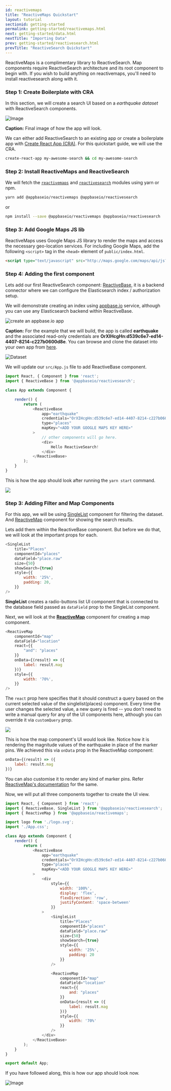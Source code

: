 ```yaml
---
id: reactivemaps
title: "ReactiveMaps Quickstart"
layout: tutorial
sectionid: getting-started
permalink: getting-started/reactivemaps.html
next: getting-started/data.html
nextTitle: "Importing Data"
prev: getting-started/reactivesearch.html
prevTitle: "ReactiveSearch Quickstart"
---
```


ReactiveMaps is a complimentary library to ReactiveSearch. Map components require ReactiveSearch architecture and its root component to begin with. If you wish to build anything on reactivemaps, you'll need to install reactivesearch along with it.

### Step 1: Create Boilerplate with CRA

In this section, we will create a search UI based on a *earthquake dataset* with ReactiveSearch components.

![Image](https://i.imgur.com/LR4qyZU.png)

**Caption:** Final image of how the app will look.

We can either add ReactiveSearch to an existing app or create a boilerplate app with [Create React App (CRA)](https://github.com/facebookincubator/create-react-app). For this quickstart guide, we will use the CRA.

```bash
create-react-app my-awesome-search && cd my-awesome-search
```

### Step 2: Install ReactiveMaps and ReactiveSearch

We will fetch the [`reactivemaps`](https://www.npmjs.com/package/@appbaseio/reactivemaps) and [`reactivesearch`](https://www.npmjs.com/package/@appbaseio/reactivesearch) modules using yarn or npm.

```bash
yarn add @appbaseio/reactivemaps @appbaseio/reactivesearch
```

or

```bash
npm install --save @appbaseio/reactivemaps @appbaseio/reactivesearch
```

### Step 3: Add Google Maps JS lib

ReactiveMaps uses Google Maps JS library to render the maps and access the necessary geo-location services. For including Google Maps, add the following  `<script>` tag in the `<head>` element of `public/index.html`.

```html
<script type="text/javascript" src="http://maps.google.com/maps/api/js?key=Your_key_here"></script>
```


### Step 4: Adding the first component

Lets add our first ReactiveSearch component: [ReactiveBase](/getting-started/reactivebase.html), it is a backend connector where we can configure the Elasticsearch index / authorization setup.

We will demonstrate creating an index using [appbase.io](https://appbase.io) service, although you can use any Elasticsearch backend within ReactiveBase.

![create an appbase.io app](https://i.imgur.com/r6hWKAG.gif)

**Caption:** For the example that we will build, the app is called **earthquake** and the associated read-only credentials are **OrXIHcgHn:d539c6e7-ed14-4407-8214-c227b0600d8e**. You can browse and clone the dataset into your own app from [here](https://opensource.appbase.io/dejavu/live/#?input_state=XQAAAALbAAAAAAAAAAA9iIqnY-B2BnTZGEQz6wkFsksm3uHy0SJtl-GeS5hzLniAOGDpQVx6D3EoHDw86D_nWcj3PFS3n-DeQd1AOGTWMc5BFSwDVWM1rIpc6OlpeC62Gy4w2bVXsGB02GpXZQAh7epRyt_JV9IiqJyJgzW4vnZefow_cv_nao-NILgskqGbL7TKfAlU6TNHrnj6tr0m0GfAmwInsE1EsphIl_PBW7bxGvDzAfZF13Ec1QA8dB_-a82A&editable=false).

![Dataset](https://i.imgur.com/vKmqxdP.png)

We will update our `src/App.js` file to add ReactiveBase component.

```js
import React, { Component } from 'react';
import { ReactiveBase } from '@appbaseio/reactivesearch';

class App extends Component {

	render() {
		return (
			<ReactiveBase
				app="earthquake"
				credentials="OrXIHcgHn:d539c6e7-ed14-4407-8214-c227b0600d8e"
				type="places"
				mapKey="<ADD YOUR GOOGLE MAPS KEY HERE>"
			>
				// other components will go here.
				<div>
					Hello ReactiveSearch!
				</div>
			</ReactiveBase>
		);
	}
}
```

This is how the app should look after running the `yarn start` command.

![](https://i.imgur.com/M7AAhTh.png)

### Step 3: Adding Filter and Map Components

For this app, we will be using [SingleList](/list-components/singlelist.html) component for filtering the dataset. And [ReactiveMap](/map-components/reactivemap.html) component for showing the search results.

Lets add them within the ReactiveBase component. But before we do that, we will look at the important props for each.

```js
<SingleList
	title="Places"
	componentId="places"
	dataField="place.raw"
	size={50}
	showSearch={true}
	style={{
		width: '25%',
		padding: 20,
	}}
/>
```

**SingleList** creates a radio-buttons list UI component that is connected to the database field passed as `dataField` prop to the SingleList component.

Next, we will look at the [**ReactiveMap**](/map-components/reactivemap.html) component for creating a map component.

```js
<ReactiveMap
	componentId="map"
	dataField="location"
	react={{
		"and": "places"
	}}
	onData={(result) => ({
		label: result.mag
	})}
	style={{
		width: '70%',
	}}
/>
```

The `react` prop here specifies that it should construct a query based on the current selected value of the singlelist(places) component. Every time the user changes the selected value, a new query is fired -- you don't need to write a manual query for any of the UI components here, although you can override it via `customQuery` prop.  

![](https://i.imgur.com/QwFq2CP.png)

This is how the map component's UI would look like. Notice how it is rendering the magnitude values of the earthquake in place of the marker pins. We achieved this via `onData` prop in the ReactiveMap component:

```js
onData={(result) => ({
	label: result.mag
})}
```

You can also customise it to render any kind of marker pins. Refer [ReactiveMap's documentation](/map-components/reactivemap.html) for the same.

Now, we will put all three components together to create the UI view.

```js
import React, { Component } from 'react';
import { ReactiveBase, SingleList } from '@appbaseio/reactivesearch';
import { ReactiveMap } from '@appbaseio/reactivemaps';

import logo from './logo.svg';
import './App.css';

class App extends Component {
	render() {
		return (
			<ReactiveBase
				app="earthquake"
				credentials="OrXIHcgHn:d539c6e7-ed14-4407-8214-c227b0600d8e"
				type="places"
				mapKey="<ADD YOUR GOOGLE MAPS KEY HERE>"
			>
				<div
					style={{
						width: '100%',
						display: 'flex',
						flexDirection: 'row',
						justifyContent: 'space-between'
					}}
				>
					<SingleList
						title="Places"
						componentId="places"
						dataField="place.raw"
						size={50}
						showSearch={true}
						style={{
							width: '25%',
							padding: 20
						}}
					/>

					<ReactiveMap
						componentId="map"
						dataField="location"
						react={{
							and: "places"
						}}
						onData={result => ({
							label: result.mag
						})}
						style={{
							width: '70%'
						}}
					/>
				</div>
			</ReactiveBase>
		);
	}
}

export default App;
```

If you have followed along, this is how our app should look now.

![Image](https://i.imgur.com/LR4qyZU.png)
